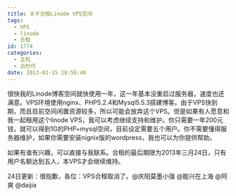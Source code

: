 ```yaml
---
title: 关于合租Linode VPS空间
tags:
  - VPS
  - linode
  - 合租
id: 1774
categories:
  - 主机
  - 云时代
date: 2013-02-15 18:56:46
---
```


很快我的Linode博客空间就快使用一年，这一年基本没重启过服务器，速度也还满意。VPS环境使用nginx、PHP5.2.4和Mysql5.5.3搭建博客。由于VPS快到期，而且目前空间闲置资源较多，所以可能会放弃这个VPS。但是如果有人愿意和我一起租用这个linode VPS，我可以考虑继续支持和维护。你只需要一年200元钱，就可以得到1G的PHP+mysql空间，目前设定需要五个用户。你不需要懂得服务器维护，如果你需要安装nignix版的wordpress，我也可以为你提供帮助。

如果有谁有兴趣，可以直接与我联系。合租的最后期限为2013年三月24日，只有用户名额达到五人，本VPS才会继续维持。

24日更新：很抱歉，各位：VPS合租取消了。@庆阳莫墨小强 @能兴在上海 @阿爽 @daijia